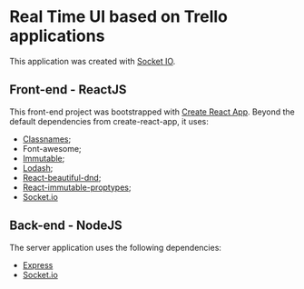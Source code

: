 # Real Time UI based on Trello applications

This application was created with [Socket IO](https://socket.io).  

## Front-end - ReactJS

This front-end project was bootstrapped with [Create React App](https://github.com/facebookincubator/create-react-app).
Beyond the default dependencies from create-react-app, it uses:

* [Classnames](https://www.npmjs.com/package/classnames);
* Font-awesome;
* [Immutable](https://www.npmjs.com/package/immutable);
* [Lodash](https://www.npmjs.com/package/lodash);
* [React-beautiful-dnd](https://www.npmjs.com/package/react-beautiful-dnd);
* [React-immutable-proptypes](https://www.npmjs.com/package/react-immutable-proptypes);
* [Socket.io](https://www.npmjs.com/package/socket.io)


## Back-end - NodeJS

The server application uses the following dependencies:

* [Express](https://www.npmjs.com/package/express)
* [Socket.io](https://www.npmjs.com/package/socket.io)

